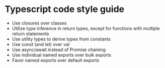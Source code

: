 # Typescript code style guide

* Use closures over classes
* Utilize type inference in return types, except for functions with multiple return statements
* Use utility types to derive types from constants
* Use const (and let) over var
* Use async/await instead of Promise chaining 
* Use individual named exports over bulk exports
* Favor named exports over default exports
